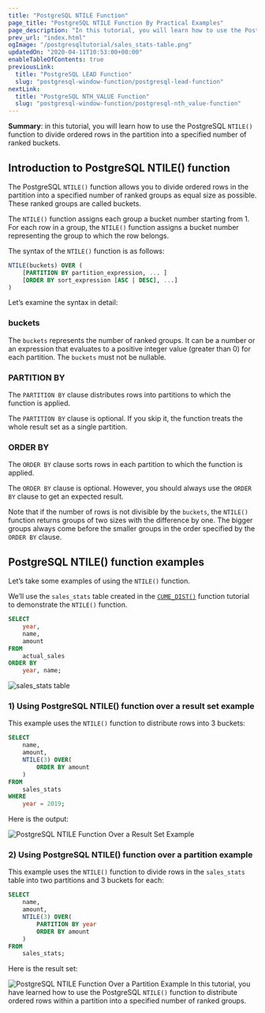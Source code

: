 ```yaml
---
title: "PostgreSQL NTILE Function"
page_title: "PostgreSQL NTILE Function By Practical Examples"
page_description: "In this tutorial, you will learn how to use the PostgreSQL NTILE() function to divide ordered rows in the partition into a specified number of ranked buckets."
prev_url: "index.html"
ogImage: "/postgresqltutorial/sales_stats-table.png"
updatedOn: "2020-04-11T10:53:00+00:00"
enableTableOfContents: true
previousLink: 
  title: "PostgreSQL LEAD Function"
  slug: "postgresql-window-function/postgresql-lead-function"
nextLink: 
  title: "PostgreSQL NTH_VALUE Function"
  slug: "postgresql-window-function/postgresql-nth_value-function"
---
```





**Summary**: in this tutorial, you will learn how to use the PostgreSQL `NTILE()` function to divide ordered rows in the partition into a specified number of ranked buckets.


## Introduction to PostgreSQL NTILE() function

The PostgreSQL `NTILE()` function allows you to divide ordered rows in the partition into a specified number of ranked groups as equal size as possible. These ranked groups are called buckets.

The `NTILE()` function assigns each group a bucket number starting from 1\. For each row in a group, the `NTILE()` function assigns a bucket number representing the group to which the row belongs.

The syntax of the `NTILE()` function is as follows:


```sql
NTILE(buckets) OVER (
    [PARTITION BY partition_expression, ... ]
    [ORDER BY sort_expression [ASC | DESC], ...]
)

```
Let’s examine the syntax in detail:


### buckets

The `buckets` represents the number of ranked groups. It can be a number or an expression that evaluates to a positive integer value (greater than 0\) for each partition. The `buckets` must not be nullable.


### PARTITION BY

The `PARTITION BY` clause distributes rows into partitions to which the function is applied.

The `PARTITION BY` clause is optional. If you skip it, the function treats the whole result set as a single partition.


### ORDER BY

The `ORDER BY` clause sorts rows in each partition to which the function is applied.

The `ORDER BY` clause is optional. However, you should always use the `ORDER BY` clause to get an expected result.

Note that if the number of rows is not divisible by the `buckets`, the `NTILE()` function returns groups of two sizes with the difference by one. The bigger groups always come before the smaller groups in the order specified by the `ORDER BY` clause.


## PostgreSQL NTILE() function examples

Let’s take some examples of using the `NTILE()` function.

We’ll use the `sales_stats` table created in the [`CUME_DIST()`](postgresql-cume_dist-function) function tutorial to demonstrate the `NTILE()` function.


```sql
SELECT 
	year,
	name,
	amount
FROM 
	actual_sales
ORDER BY 
	year, name;
```
![sales_stats table](/postgresqltutorial/sales_stats-table.png)
### 1\) Using PostgreSQL NTILE() function over a result set example

This example uses the `NTILE()` function to distribute rows into 3 buckets:


```sql
SELECT 
	name,
	amount,
	NTILE(3) OVER(
		ORDER BY amount
	)
FROM
	sales_stats
WHERE
	year = 2019;

```
Here is the output:


![PostgreSQL NTILE Function Over a Result Set Example](/postgresqltutorial/PostgreSQL-NTILE-Function-Over-a-Result-Set-Example.png)

### 2\) Using PostgreSQL NTILE() function over a partition example

This example uses the `NTILE()` function to divide rows in the `sales_stats` table into two partitions and 3 buckets for each:


```sql
SELECT 
	name,
	amount,
	NTILE(3) OVER(
		PARTITION BY year
		ORDER BY amount
	)
FROM
	sales_stats;

```
Here is the result set:


![PostgreSQL NTILE Function Over a Partition Example](/postgresqltutorial/PostgreSQL-NTILE-Function-Over-a-Partition-Example.png)
In this tutorial, you have learned how to use the PostgreSQL `NTILE()` function to distribute ordered rows within a partition into a specified number of ranked groups.

